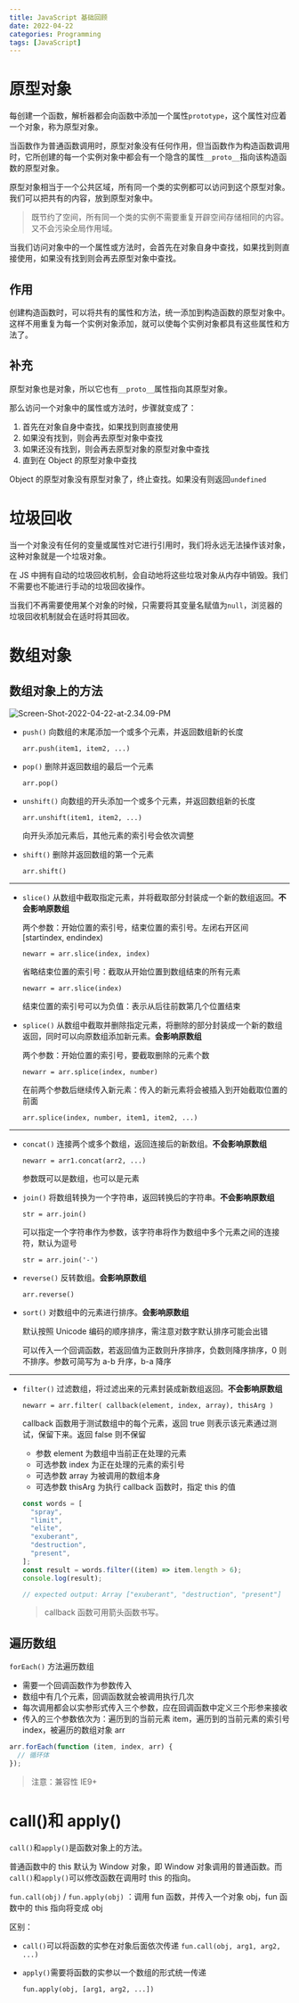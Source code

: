 ```yaml
---
title: JavaScript 基础回顾
date: 2022-04-22
categories: Programming
tags: [JavaScript]
---
```


# 原型对象

每创建一个函数，解析器都会向函数中添加一个属性`prototype`，这个属性对应着一个对象，称为原型对象。

当函数作为普通函数调用时，原型对象没有任何作用，但当函数作为构造函数调用时，它所创建的每一个实例对象中都会有一个隐含的属性`__proto__`指向该构造函数的原型对象。

原型对象相当于一个公共区域，所有同一个类的实例都可以访问到这个原型对象。我们可以把共有的内容，放到原型对象中。

> 既节约了空间，所有同一个类的实例不需要重复开辟空间存储相同的内容。又不会污染全局作用域。

当我们访问对象中的一个属性或方法时，会首先在对象自身中查找，如果找到则直接使用，如果没有找到则会再去原型对象中查找。

## 作用

创建构造函数时，可以将共有的属性和方法，统一添加到构造函数的原型对象中。这样不用重复为每一个实例对象添加，就可以使每个实例对象都具有这些属性和方法了。

## 补充

原型对象也是对象，所以它也有`__proto__`属性指向其原型对象。

那么访问一个对象中的属性或方法时，步骤就变成了：

1. 首先在对象自身中查找，如果找到则直接使用
2. 如果没有找到，则会再去原型对象中查找
3. 如果还没有找到，则会再去原型对象的原型对象中查找
4. 直到在 Object 的原型对象中查找

Object 的原型对象没有原型对象了，终止查找。如果没有则返回`undefined`

# 垃圾回收

当一个对象没有任何的变量或属性对它进行引用时，我们将永远无法操作该对象，这种对象就是一个垃圾对象。

在 JS 中拥有自动的垃圾回收机制，会自动地将这些垃圾对象从内存中销毁。我们不需要也不能进行手动的垃圾回收操作。

当我们不再需要使用某个对象的时候，只需要将其变量名赋值为`null`，浏览器的垃圾回收机制就会在适时将其回收。

# 数组对象

## 数组对象上的方法

![Screen-Shot-2022-04-22-at-2.34.09-PM](/images/Screen-Shot-2022-04-22-at-2.34.09-PM.png)

- `push()` 向数组的末尾添加一个或多个元素，并返回数组新的长度

  `arr.push(item1, item2, ...)`

- `pop()` 删除并返回数组的最后一个元素

  `arr.pop()`

- `unshift()` 向数组的开头添加一个或多个元素，并返回数组新的长度

  `arr.unshift(item1, item2, ...)`

  向开头添加元素后，其他元素的索引号会依次调整

- `shift()` 删除并返回数组的第一个元素

  `arr.shift()`

---

- `slice()` 从数组中截取指定元素，并将截取部分封装成一个新的数组返回。**不会影响原数组**

  两个参数：开始位置的索引号，结束位置的索引号。左闭右开区间[startindex, endindex)

  `newarr = arr.slice(index, index)`

  省略结束位置的索引号：截取从开始位置到数组结束的所有元素

  `newarr = arr.slice(index)`

  结束位置的索引号可以为负值：表示从后往前数第几个位置结束

- `splice()` 从数组中截取并删除指定元素，将删除的部分封装成一个新的数组返回，同时可以向原数组添加新元素。**会影响原数组**

  两个参数：开始位置的索引号，要截取删除的元素个数

  `newarr = arr.splice(index, number)`

  在前两个参数后继续传入新元素：传入的新元素将会被插入到开始截取位置的前面

  `arr.splice(index, number, item1, item2, ...)`

---

- `concat()` 连接两个或多个数组，返回连接后的新数组。**不会影响原数组**

  `newarr = arr1.concat(arr2, ...)`

  参数既可以是数组，也可以是元素

- `join()` 将数组转换为一个字符串，返回转换后的字符串。**不会影响原数组**

  `str = arr.join()`

  可以指定一个字符串作为参数，该字符串将作为数组中多个元素之间的连接符，默认为逗号

  `str = arr.join('-')`

- `reverse()` 反转数组。**会影响原数组**

  `arr.reverse()`

- `sort()` 对数组中的元素进行排序。**会影响原数组**

  默认按照 Unicode 编码的顺序排序，需注意对数字默认排序可能会出错

  可以传入一个回调函数，若返回值为正数则升序排序，负数则降序排序，0 则不排序。参数可简写为 a-b 升序，b-a 降序

---

- `filter()` 过滤数组，将过滤出来的元素封装成新数组返回。**不会影响原数组**

  `newarr = arr.filter( callback(element, index, array), thisArg )`

  callback 函数用于测试数组中的每个元素，返回 true 则表示该元素通过测试，保留下来。返回 false 则不保留

  - 参数 element 为数组中当前正在处理的元素
  - 可选参数 index 为正在处理的元素的索引号
  - 可选参数 array 为被调用的数组本身
  - 可选参数 thisArg 为执行 callback 函数时，指定 this 的值

  ```js
  const words = [
    "spray",
    "limit",
    "elite",
    "exuberant",
    "destruction",
    "present",
  ];
  const result = words.filter((item) => item.length > 6);
  console.log(result);
  
  // expected output: Array ["exuberant", "destruction", "present"]
  ```

  > callback 函数可用箭头函数书写。

## 遍历数组

`forEach()` 方法遍历数组

- 需要一个回调函数作为参数传入
- 数组中有几个元素，回调函数就会被调用执行几次
- 每次调用都会以实参形式传入三个参数，应在回调函数中定义三个形参来接收
- 传入的三个参数依次为：遍历到的当前元素 item，遍历到的当前元素的索引号 index，被遍历的数组对象 arr

```js
arr.forEach(function (item, index, arr) {
  // 循环体
});
```

> 注意：兼容性 IE9+

# call()和 apply()

`call()`和`apply()`是函数对象上的方法。

普通函数中的 this 默认为 Window 对象，即 Window 对象调用的普通函数。而`call()`和`apply()`可以修改函数在调用时 this 的指向。

`fun.call(obj)` / `fun.apply(obj)` ：调用 fun 函数，并传入一个对象 obj，fun 函数中的 this 指向将变成 obj

区别：

- `call()`可以将函数的实参在对象后面依次传递
  `fun.call(obj, arg1, arg2, ...)`

- `apply()`需要将函数的实参以一个数组的形式统一传递

  `fun.apply(obj, [arg1, arg2, ...])`
